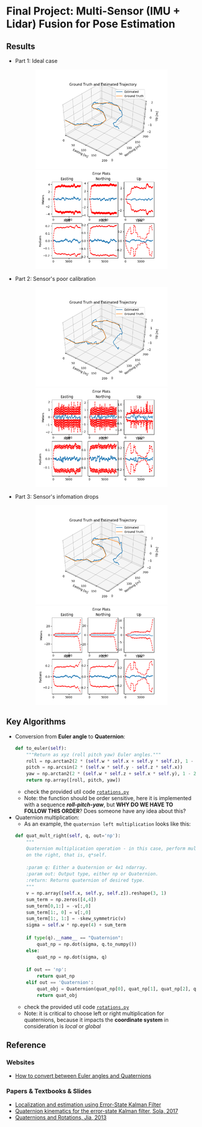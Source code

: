 # Final Project: Multi-Sensor (IMU + Lidar) Fusion for Pose Estimation  <br />

## Results
* Part 1: Ideal case
<p align="center">
  <img src="tracking_part_1.png" width="350" />
  <img src="analysis_part_1.png" width="350" />
</p>

* Part 2: Sensor's poor calibration
<p align="center">
  <img src="tracking_part_2.png" width="350" />
  <img src="analysis_part_2.png" width="350" />
</p>

* Part 3: Sensor's infomation drops
<p align="center">
  <img src="tracking_part_3.png" width="350" />
  <img src="analysis_part_3.png" width="350" />
</p>


## Key Algorithms
* Conversion from **Euler angle** to **Quaternion**:
    ```python
    def to_euler(self):
        """Return as xyz (roll pitch yaw) Euler angles."""
        roll = np.arctan2(2 * (self.w * self.x + self.y * self.z), 1 - 2 * (self.x**2 + self.y**2))
        pitch = np.arcsin(2 * (self.w * self.y - self.z * self.x))
        yaw = np.arctan2(2 * (self.w * self.z + self.x * self.y), 1 - 2 * (self.y**2 + self.z**2))
        return np.array([roll, pitch, yaw])
    ```
    * check the provided util code [`rotations.py`](rotations.py)
    * Note: the function should be order sensitive, here it is implemented with a sequence ***roll-pitch-yaw***, but **WHY DO WE HAVE TO FOLLOW THIS ORDER**? Does someone have any idea about this?
* Quaternion multiplication:
    * As an example, the `quaternion left multiplication` looks like this:
    ```python
    def quat_mult_right(self, q, out='np'):
        """
        Quaternion multiplication operation - in this case, perform multiplication
        on the right, that is, q*self.

        :param q: Either a Quaternion or 4x1 ndarray.
        :param out: Output type, either np or Quaternion.
        :return: Returns quaternion of desired type.
        """
        v = np.array([self.x, self.y, self.z]).reshape(3, 1)
        sum_term = np.zeros([4,4])
        sum_term[0,1:] = -v[:,0]
        sum_term[1:, 0] = v[:,0]
        sum_term[1:, 1:] = -skew_symmetric(v)
        sigma = self.w * np.eye(4) + sum_term

        if type(q).__name__ == "Quaternion":
            quat_np = np.dot(sigma, q.to_numpy())
        else:
            quat_np = np.dot(sigma, q)

        if out == 'np':
            return quat_np
        elif out == 'Quaternion':
            quat_obj = Quaternion(quat_np[0], quat_np[1], quat_np[2], quat_np[3])
            return quat_obj
    ```
    * check the provided util code [`rotations.py`](rotations.py)
    * Note: it is critical to choose left or right multiplication for quaternions, because it impacts the **coordinate system** in consideration is *local* or *global* 


## Reference
### Websites
* [How to convert between Euler angles and Quaternions](https://math.stackexchange.com/questions/2975109/how-to-convert-euler-angles-to-quaternions-and-get-the-same-euler-angles-back-fr)

### Papers & Textbooks & Slides
* [Localization and estimation using Error-State Kalman Filter](ESKF_Localization_by_Fusing_IMU_plus_Lidar.pdf)
* [Quaternion kinematics for the error-state Kalman filter, Sola, 2017](https://arxiv.org/pdf/1711.02508.pdf)
* [Quaternions and Rotations, Jia, 2013](http://graphics.stanford.edu/courses/cs348a-17-winter/Papers/quaternion.pdf)
